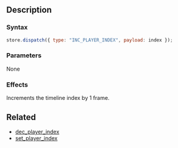 ## Description

### Syntax

```javascript
store.dispatch({ type: "INC_PLAYER_INDEX", payload: index });
```

### Parameters

None

### Effects

Increments the timeline index by 1 frame.

## Related

- [dec_player_index](./dec_player_index.md)
- [set_player_index](./set_flag_index.md)
